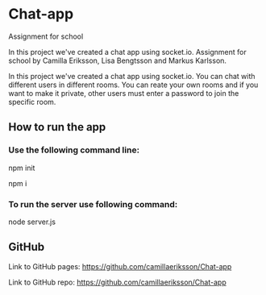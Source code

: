 # Chat-app
Assignment for school

In this project we've created a chat app using socket.io.
Assignment for school by Camilla Eriksson, Lisa Bengtsson and Markus Karlsson.

In this project we've created a chat app using socket.io. You can chat with different users in different rooms. You can reate your own rooms and if you want to make it private, other users must enter a password to join the specific room.

## How to run the app
### Use the following command line:

npm init

npm i

### To run the server use following command:

node server.js


## GitHub

Link to GitHub pages: https://github.com/camillaeriksson/Chat-app


Link to GitHub repo: https://github.com/camillaeriksson/Chat-app
